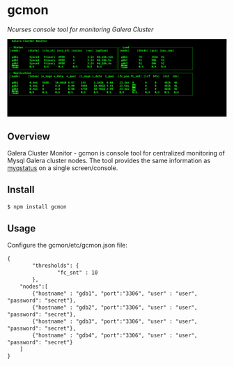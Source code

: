 # gcmon
*Ncurses console tool for monitoring Galera Cluster*

<img src="https://github.com/KrumBoychev/gcmon/raw/master/assets/gcmon.png"/>


## Overview
Galera Cluster Monitor - gcmon is console tool for centralized monitoring of Mysql Galera cluster nodes. The tool provides the same information as [myqstatus](https://github.com/jayjanssen/myq_gadgets) on a single screen/console.

## Install
``` bash
$ npm install gcmon
```


## Usage
Configure the gcmon/etc/gcmon.json file:

```
{
        "thresholds": {
                "fc_snt" : 10
        },
    "nodes":[
        {"hostname" : "gdb1", "port":"3306", "user" : "user", "password": "secret"},
        {"hostname" : "gdb2", "port":"3306", "user" : "user", "password": "secret"},
        {"hostname" : "gdb3", "port":"3306", "user" : "user", "password": "secret"},
        {"hostname" : "gdb4", "port":"3306", "user" : "user", "password": "secret"}
    ]
}
```
